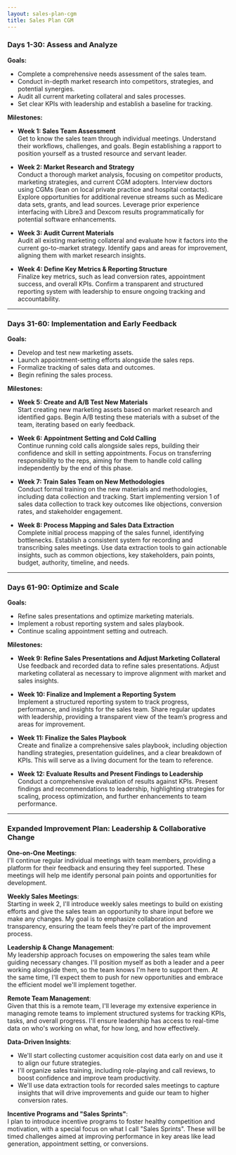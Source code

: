 ```yaml
---
layout: sales-plan-cgm
title: Sales Plan CGM
---
```


### **Days 1-30: Assess and Analyze**
**Goals:**
- Complete a comprehensive needs assessment of the sales team.
- Conduct in-depth market research into competitors, strategies, and potential synergies.
- Audit all current marketing collateral and sales processes.
- Set clear KPIs with leadership and establish a baseline for tracking.

**Milestones:**

- **Week 1: Sales Team Assessment**  
  Get to know the sales team through individual meetings. Understand their workflows, challenges, and goals. Begin establishing a rapport to position yourself as a trusted resource and servant leader.
  
- **Week 2: Market Research and Strategy**  
  Conduct a thorough market analysis, focusing on competitor products, marketing strategies, and current CGM adopters. Interview doctors using CGMs (lean on local private practice and hospital contacts). Explore opportunities for additional revenue streams such as Medicare data sets, grants, and lead sources. Leverage prior experience interfacing with Libre3 and Dexcom results programmatically for potential software enhancements.

- **Week 3: Audit Current Materials**  
  Audit all existing marketing collateral and evaluate how it factors into the current go-to-market strategy. Identify gaps and areas for improvement, aligning them with market research insights.

- **Week 4: Define Key Metrics & Reporting Structure**  
  Finalize key metrics, such as lead conversion rates, appointment success, and overall KPIs. Confirm a transparent and structured reporting system with leadership to ensure ongoing tracking and accountability.

---

### **Days 31-60: Implementation and Early Feedback**
**Goals:**
- Develop and test new marketing assets.
- Launch appointment-setting efforts alongside the sales reps.
- Formalize tracking of sales data and outcomes.
- Begin refining the sales process.

**Milestones:**
  
- **Week 5: Create and A/B Test New Materials**  
  Start creating new marketing assets based on market research and identified gaps. Begin A/B testing these materials with a subset of the team, iterating based on early feedback.

- **Week 6: Appointment Setting and Cold Calling**  
  Continue running cold calls alongside sales reps, building their confidence and skill in setting appointments. Focus on transferring responsibility to the reps, aiming for them to handle cold calling independently by the end of this phase.

- **Week 7: Train Sales Team on New Methodologies**  
  Conduct formal training on the new materials and methodologies, including data collection and tracking. Start implementing version 1 of sales data collection to track key outcomes like objections, conversion rates, and stakeholder engagement.

- **Week 8: Process Mapping and Sales Data Extraction**  
  Complete initial process mapping of the sales funnel, identifying bottlenecks. Establish a consistent system for recording and transcribing sales meetings. Use data extraction tools to gain actionable insights, such as common objections, key stakeholders, pain points, budget, authority, timeline, and needs.

---

### **Days 61-90: Optimize and Scale**
**Goals:**
- Refine sales presentations and optimize marketing materials.
- Implement a robust reporting system and sales playbook.
- Continue scaling appointment setting and outreach.

**Milestones:**
  
- **Week 9: Refine Sales Presentations and Adjust Marketing Collateral**  
  Use feedback and recorded data to refine sales presentations. Adjust marketing collateral as necessary to improve alignment with market and sales insights.

- **Week 10: Finalize and Implement a Reporting System**  
  Implement a structured reporting system to track progress, performance, and insights for the sales team. Share regular updates with leadership, providing a transparent view of the team’s progress and areas for improvement.

- **Week 11: Finalize the Sales Playbook**  
  Create and finalize a comprehensive sales playbook, including objection handling strategies, presentation guidelines, and a clear breakdown of KPIs. This will serve as a living document for the team to reference.

- **Week 12: Evaluate Results and Present Findings to Leadership**  
  Conduct a comprehensive evaluation of results against KPIs. Present findings and recommendations to leadership, highlighting strategies for scaling, process optimization, and further enhancements to team performance.

---

### **Expanded Improvement Plan: Leadership & Collaborative Change**

**One-on-One Meetings**:  
I'll continue regular individual meetings with team members, providing a platform for their feedback and ensuring they feel supported. These meetings will help me identify personal pain points and opportunities for development.

**Weekly Sales Meetings**:  
Starting in week 2, I'll introduce weekly sales meetings to build on existing efforts and give the sales team an opportunity to share input before we make any changes. My goal is to emphasize collaboration and transparency, ensuring the team feels they're part of the improvement process.

**Leadership & Change Management**:  
My leadership approach focuses on empowering the sales team while guiding necessary changes. I'll position myself as both a leader and a peer working alongside them, so the team knows I'm here to support them. At the same time, I'll expect them to push for new opportunities and embrace the efficient model we'll implement together.

**Remote Team Management**:  
Given that this is a remote team, I'll leverage my extensive experience in managing remote teams to implement structured systems for tracking KPIs, tasks, and overall progress. I'll ensure leadership has access to real-time data on who's working on what, for how long, and how effectively.

**Data-Driven Insights**:  
- We'll start collecting customer acquisition cost data early on and use it to align our future strategies.
- I'll organize sales training, including role-playing and call reviews, to boost confidence and improve team productivity.
- We'll use data extraction tools for recorded sales meetings to capture insights that will drive improvements and guide our team to higher conversion rates.

**Incentive Programs and "Sales Sprints"**:  
I plan to introduce incentive programs to foster healthy competition and motivation, with a special focus on what I call "Sales Sprints". These will be timed challenges aimed at improving performance in key areas like lead generation, appointment setting, or conversions.
